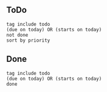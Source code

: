 
## ToDo
```tasks
tag include todo
(due on today) OR (starts on today)
not done
sort by priority
```


## Done
```tasks
tag include todo
(due on today) OR (starts on today)
done
```

